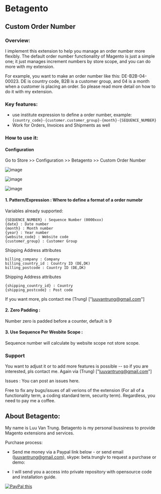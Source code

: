 # Betagento
## Custom Order Number 

### Overview:
I implement this extension to help you manage an order number more flexibly. The default order number functionality of Magento is just a simple one; it just manages increment numbers by store scope, and you can do more with my extension.

For example, you want to make an order number like this: DE-B2B-04-00023. DE is country code, B2B is a customer group, and 04 is a month when a customer is placing an order. So please read more detail on how to do it with my extension.


### Key features:
- use institute expression to define a order number, example:  `{country_code}-{customer.customer_group}-{month}-{SEQUENCE_NUMBER}`
- Work for Orders, Invoices and Shipments as well

### How to use it:
#### Configuration
Go to Store >> Configuration >> Betagento >> Custom Order Number

![image](https://user-images.githubusercontent.com/820411/144455147-dbf0ef01-4250-4887-b414-1ef13ac89bb5.png)

![image](https://user-images.githubusercontent.com/820411/144455202-8f7098b4-cf97-41a1-8b00-69f503c7c7b2.png)

![image](https://user-images.githubusercontent.com/820411/144455233-98211803-f867-4c1e-be92-1654725b844d.png)



#### 1. Pattern/Expression : Where to define a format of a order numebr 
Variables already supported:

```
{SEQUENCE_NUMBER} : Sequence Number (0000xxx)
{date} : Date number 
{month} : Month number 
{year} : Year number
{website_code} : Website code
{customer_group} : Customer Group
```
Shipping Address attributes 

```
billing_company : Company
billing_country_id : Country ID (DE,DK)
billing_postcode : Country ID (DE,DK)
```
Shipping Address attributes 

```
{shipping_country_id} : Country 
{shipping_postcode} : Post code
```

If you want more, pls contact me (Trung) ["luuvantrung@gmail.com"]

#### 2. Zero Padding : 
Number zero is padded before a counter, default is 9

#### 3. Use Sequence Per Wesbite Scope : 
Sequence number will calculate by website scope not store scope.

### Support
You want to adjust it or to add more features is possible -- so if you are interested, pls contact me. Again via (Trung) ["luuvantrung@gmail.com"]

Issues : You can post an issues here.

Free to fix any bugs/issues of all verions of the extension (For all of a functionality term, a coding standard term, security term). Regardless, you need to pay me a coffee. 


## About Betagento: 
My name is Luu Van Trung. Betagento is my personal bussiness to provide Magento extensions and services. 

Purchase process:

- Send me money via a Paypal link below - or send email (luuvantrung@gmail.com), skype: beta.trunglv to request a purchase or demo:

- I will send you a access into private repository with opensource code and installation guide.

<p>
<a href="https://www.paypal.com/cgi-bin/webscr?cmd=_s-xclick&hosted_button_id=6DNEKNWFVXKKA" 
target="_blank">
<img src="https://www.paypalobjects.com/en_US/GB/i/btn/btn_buynowCC_LG.gif" alt="PayPal this" 
title="PayPal – The safer, easier way to pay online!" border="0" />
</a>
</p>


